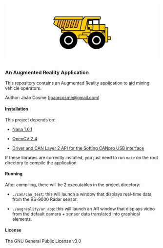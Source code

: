 ![truck](https://github.com/joaorcosme/mining-var/blob/master/etc/truck.png?raw=true)

### An Augmented Reality Application

This repository contains an Augmented Reality application to aid mining vehicle operators.

Author: João Cosme (joaorcosme@gmail.com)

#### Installation

This project depends on:

- [Nana 1.6.1](http://nanapro.org/en-us/)

- [OpenCV 2.4](https://opencv.org/)

- [Driver and CAN Layer 2 API for the Softing CANpro USB interface](https://industrial.softing.com/support/downloads.html?tx_softingdownloadcenter_downloadarea%5Baction%5D=index&tx_softingdownloadcenter_downloadarea%5Bcontroller%5D=DownloadArea)

If these libraries are correctly installed, you just need to run `make` on the root directory to compile the application.

#### Running

After compiling, there will be 2 executables in the project directory:

- `./can/can_test`: this will launch a window that displays real-time data from the BS-9000 Radar sensor.

- `./augreality/ar_app`: this will launch an AR window that displays video from the default camera + sensor data translated into graphical elements.

#### License

The GNU General Public License v3.0

